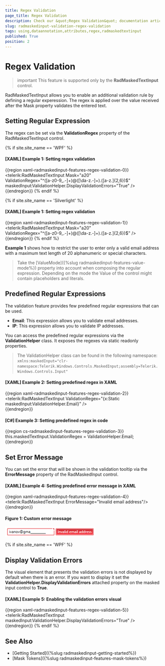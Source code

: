 ```yaml
---
title: Regex Validation
page_title: Regex Validation
description: Check our &quot;Regex Validation&quot; documentation article for the RadMaskedInput {{ site.framework_name }} control.
slug: radmaskedinput-validation-regex-validation
tags: using,dataannotation,attributes,regex,radmaskedtextinput
published: True
position: 2
---
```


# Regex Validation

>important This feature is supported only by the __RadMaskedTextInput__ control.

RadMaskedTextInput allows you to enable an additional validation rule by defining a regular experession. The regex is applied over the value received after the Mask property validates the entered text.

## Setting Regular Expression

The regex can be set via the __ValidationRegex__ property of the RadMaskedTextInput control.

{% if site.site_name == 'WPF' %}
#### __[XAML] Example 1: Setting regex validation__
{{region xaml-radmaskedinput-features-regex-validation-0}}
	<telerik:RadMaskedTextInput Mask="a20"                                    
								ValidationRegex="^([a-z0-9_\.-]+)@([\da-z\.-]+)\.([a-z\.]{2,6})$" 
								maskedInput:ValidationHelper.DisplayValidationErrors="True"  />		
{{endregion}}
{% endif %}


{% if site.site_name == 'Silverlight' %}
#### __[XAML] Example 1: Setting regex validation__
{{region xaml-radmaskedinput-features-regex-validation-1}}
	<telerik:RadMaskedTextInput Mask="a20"                                    
								ValidationRegex="^([a-z0-9_\.-]+)@([\da-z\.-]+)\.([a-z\.]{2,6})$" />		
{{endregion}}
{% endif %}
							
__Example 1__ shows how to restrict the user to enter only a valid email address with a maximum text length of 20 alphanumeric or special characters.
							
> Take the [ValueMode]({%slug radmaskedinput-features-value-mode%}) property into account when composing the regular expression. Depending on the mode the Value of the control might contain placeholders and literals.

## Predefined Regular Expressions

The validation feature provides few predefined regular expressions that can be used.

* __Email__: This expression allows you to validate email addresses.
* __IP__: This expression allows you to validate IP addresses.

You can access the predefined regular expressions via the __ValidationHelper__ class. It exposes the regexes via static readonly properties. 

> The ValidationHelper class can be found in the following namespace: `xmlns:maskedInput="clr-namespace:Telerik.Windows.Controls.MaskedInput;assembly=Telerik.Windows.Controls.Input"`

#### __[XAML] Example 2: Setting predefined regex in XAML__
{{region xaml-radmaskedinput-features-regex-validation-2}}
	<telerik:RadMaskedTextInput ValidationRegex="{x:Static maskedInput:ValidationHelper.Email}" />		
{{endregion}}

#### __[C#] Example 3: Setting predefined regex in code__
{{region cs-radmaskedinput-features-regex-validation-3}}
	this.maskedTextInput.ValidationRegex = ValidationHelper.Email;
{{endregion}}

## Set Error Message

You can set the error that will be shown in the validation tooltip via the __ErrorMessage__ property of the RadMaskedInput control.

#### __[XAML] Example 4: Setting predefined error message in XAML__
{{region xaml-radmaskedinput-features-regex-validation-4}}
	<telerik:RadMaskedTextInput ErrorMessage="Invalid email address"/>
{{endregion}}

#### __Figure 1: Custom error message__
![WPF RadMaskedInput Custom error message](images/radmaskedinput-features-regex-validation-0.png)

{% if site.site_name == 'WPF' %}
## Display Validation Errors

The visual element that presents the validation errors is not displayed by default when there is an error. If you want to display it set the __ValidationHelper.DisplayValidationErrors__ attached property on the masked input control to __True__.

#### __[XAML] Example 5: Enabling the validation errors visual__
{{region xaml-radmaskedinput-features-regex-validation-5}}
	<telerik:RadMaskedTextInput maskedInput:ValidationHelper.DisplayValidationErrors="True"  />
{{endregion}}
{% endif %}

## See Also
* [Getting Started]({%slug radmaskedinput-getting-started%})
* [Mask Tokens]({%slug radmaskedinput-features-mask-tokens%})



